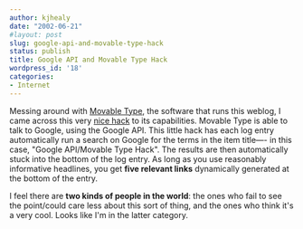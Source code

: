```yaml
---
author: kjhealy
date: "2002-06-21"
#layout: post
slug: google-api-and-movable-type-hack
status: publish
title: Google API and Movable Type Hack
wordpress_id: '18'
categories:
- Internet
---
```


Messing around with [Movable Type](http://www.movabletype.com), the software that runs this weblog, I came across this very [nice hack](http://www.sifry.com/alerts/archives/000070.html#000070) to its capabilities. Movable Type is able to talk to Google, using the Google API. This little hack has each log entry automatically run a search on Google for the terms in the item title—- in this case, "Google API/Movable Type Hack". The results are then automatically stuck into the bottom of the log entry. As long as you use reasonably informative headlines, you get **five relevant links** dynamically generated at the bottom of the entry.

I feel there are **two kinds of people in the world**: the ones who fail to see the point/could care less about this sort of thing, and the ones who think it's a very cool. Looks like I'm in the latter category.
